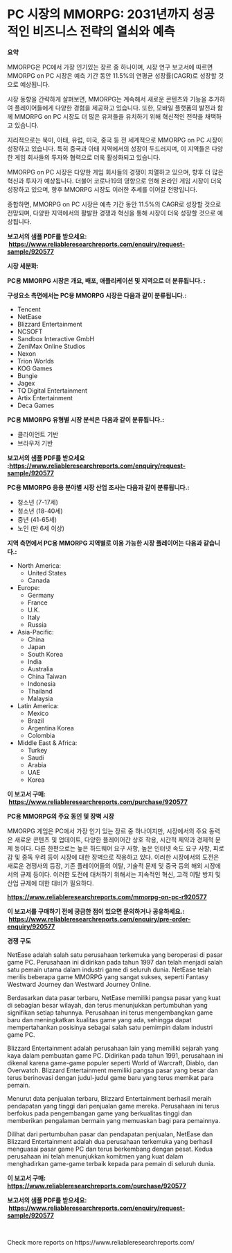 <p><h1>PC 시장의 MMORPG: 2031년까지 성공적인 비즈니스 전략의 열쇠와 예측</h1></p><p><strong>요약</strong></p>
<p><p>MMORPG은 PC에서 가장 인기있는 장르 중 하나이며, 시장 연구 보고서에 따르면 MMORPG on PC 시장은 예측 기간 동안 11.5%의 연평균 성장률(CAGR)로 성장할 것으로 예상됩니다.</p><p>시장 동향을 간략하게 살펴보면, MMORPG는 계속해서 새로운 콘텐츠와 기능을 추가하여 플레이어들에게 다양한 경험을 제공하고 있습니다. 또한, 모바일 플랫폼의 발전과 함께 MMORPG on PC 시장도 더 많은 유저들을 유치하기 위해 혁신적인 전략을 채택하고 있습니다.</p><p>지리적으로는 북미, 아태, 유럽, 미국, 중국 등 전 세계적으로 MMORPG on PC 시장이 성장하고 있습니다. 특히 중국과 아태 지역에서의 성장이 두드러지며, 이 지역들은 다양한 게임 회사들의 투자와 협력으로 더욱 활성화되고 있습니다.</p><p>MMORPG on PC 시장은 다양한 게임 회사들의 경쟁이 치열하고 있으며, 향후 더 많은 혁신과 투자가 예상됩니다. 더불어 코로나19의 영향으로 인해 온라인 게임 시장이 더욱 성장하고 있으며, 향후 MMORPG 시장도 이러한 추세를 이어갈 전망입니다.</p><p>종합하면, MMORPG on PC 시장은 예측 기간 동안 11.5%의 CAGR로 성장할 것으로 전망되며, 다양한 지역에서의 활발한 경쟁과 혁신을 통해 시장이 더욱 성장할 것으로 예상됩니다.</p></p>
<p><strong>보고서의 샘플 PDF를 받으세요: &nbsp;<a href="https://www.reliableresearchreports.com/enquiry/request-sample/920577">https://www.reliableresearchreports.com/enquiry/request-sample/920577</a></strong></p>
<p><strong>시장 세분화:</strong></p>
<p><strong> PC용 MMORPG 시장은 개요, 배포, 애플리케이션 및 지역으로 더 분류됩니다. :</strong></p>
<p><strong>구성요소 측면에서는 PC용 MMORPG 시장은 다음과 같이 분류됩니다.:</strong></p>
<p><ul><li>Tencent</li><li>NetEase</li><li>Blizzard Entertainment</li><li>NCSOFT</li><li>Sandbox Interactive GmbH</li><li>ZeniMax Online Studios</li><li>Nexon</li><li>Trion Worlds</li><li>KOG Games</li><li>Bungie</li><li>Jagex</li><li>TQ Digital Entertainment</li><li>Artix Entertainment</li><li>Deca Games</li></ul></p>
<p><strong> PC용 MMORPG 유형별 시장 분석은 다음과 같이 분류됩니다.:</strong></p>
<p><ul><li>클라이언트 기반</li><li>브라우저 기반</li></ul></p>
<p><strong>보고서의 샘플 PDF를 받으세요 :<a href="https://www.reliableresearchreports.com/enquiry/request-sample/920577">https://www.reliableresearchreports.com/enquiry/request-sample/920577</a></strong></p>
<p><strong> PC용 MMORPG 응용 분야별 시장 산업 조사는 다음과 같이 분류됩니다.:</strong></p>
<p><ul><li>청소년 (7-17세)</li><li>청소년 (18-40세)</li><li>중년 (41-65세)</li><li>노인 (만 6세 이상)</li></ul></p>
<p><strong>지역 측면에서 PC용 MMORPG 지역별로 이용 가능한 시장 플레이어는 다음과 같습니다.:</strong></p>
<p><ul>
    <li>
        North America:
        <ul>
            <li>United States</li>
            <li>Canada</li>
        </ul>
    </li>
    <li>
        Europe:
        <ul>
            <li>Germany</li>
            <li>France</li>
            <li>U.K.</li>
            <li>Italy</li>
            <li>Russia</li>
        </ul>
    </li>
    <li>
        Asia-Pacific:
        <ul>
            <li>China</li>
            <li>Japan</li>
            <li>South Korea</li>
            <li>India</li>
            <li>Australia</li>
            <li>China Taiwan</li>
            <li>Indonesia</li>
            <li>Thailand</li>
            <li>Malaysia</li>
        </ul>
    </li>
    <li>
        Latin America:
        <ul>
            <li>Mexico</li>
            <li>Brazil</li>
            <li>Argentina Korea</li>
            <li>Colombia</li>
        </ul>
    </li>
    <li>
        Middle East & Africa:
        <ul>
            <li>Turkey</li>
            <li>Saudi</li>
            <li>Arabia</li>
            <li>UAE</li>
            <li>Korea</li>
        </ul>
    </li>
    </ul></p>
<p><strong>이 보고서 구매: &nbsp;<a href="https://www.reliableresearchreports.com/purchase/920577">https://www.reliableresearchreports.com/purchase/920577</a></strong></p>
<p><strong>PC용 MMORPG의 주요 동인 및 장벽 시장</strong></p>
<p><p>MMORPG 게임은 PC에서 가장 인기 있는 장르 중 하나이지만, 시장에서의 주요 동력은 새로운 콘텐츠 및 업데이트, 다양한 플레이어간 상호 작용, 시간적 제약과 경제적 문제 등이다. 다른 한편으로는 높은 하드웨어 요구 사항, 높은 인터넷 속도 요구 사항, 피로감 및 중독 우려 등이 시장에 대한 장벽으로 작용하고 있다. 이러한 시장에서의 도전은 새로운 경쟁사의 등장, 기존 플레이어들의 이탈, 기술적 문제 및 중국 등의 해외 시장에서의 규제 등이다. 이러한 도전에 대처하기 위해서는 지속적인 혁신, 고객 이탈 방지 및 산업 규제에 대한 대비가 필요하다.</p></p>
<p><strong><a href="https://www.reliableresearchreports.com/mmorpg-on-pc-r920577">https://www.reliableresearchreports.com/mmorpg-on-pc-r920577</a></strong></p>
<p><strong>이 보고서를 구매하기 전에 궁금한 점이 있으면 문의하거나 공유하세요.: &nbsp;<a href="https://www.reliableresearchreports.com/enquiry/pre-order-enquiry/920577">https://www.reliableresearchreports.com/enquiry/pre-order-enquiry/920577</a></strong></p>
<p><strong>경쟁 구도</strong></p>
<p><p>NetEase adalah salah satu perusahaan terkemuka yang beroperasi di pasar game PC. Perusahaan ini didirikan pada tahun 1997 dan telah menjadi salah satu pemain utama dalam industri game di seluruh dunia. NetEase telah merilis beberapa game MMORPG yang sangat sukses, seperti Fantasy Westward Journey dan Westward Journey Online.</p><p>Berdasarkan data pasar terbaru, NetEase memiliki pangsa pasar yang kuat di sebagian besar wilayah, dan terus menunjukkan pertumbuhan yang signifikan setiap tahunnya. Perusahaan ini terus mengembangkan game baru dan meningkatkan kualitas game yang ada, sehingga dapat mempertahankan posisinya sebagai salah satu pemimpin dalam industri game PC.</p><p>Blizzard Entertainment adalah perusahaan lain yang memiliki sejarah yang kaya dalam pembuatan game PC. Didirikan pada tahun 1991, perusahaan ini dikenal karena game-game populer seperti World of Warcraft, Diablo, dan Overwatch. Blizzard Entertainment memiliki pangsa pasar yang besar dan terus berinovasi dengan judul-judul game baru yang terus memikat para pemain.</p><p>Menurut data penjualan terbaru, Blizzard Entertainment berhasil meraih pendapatan yang tinggi dari penjualan game mereka. Perusahaan ini terus berfokus pada pengembangan game yang berkualitas tinggi dan memberikan pengalaman bermain yang memuaskan bagi para pemainnya.</p><p>Dilihat dari pertumbuhan pasar dan pendapatan penjualan, NetEase dan Blizzard Entertainment adalah dua perusahaan terkemuka yang berhasil menguasai pasar game PC dan terus berkembang dengan pesat. Kedua perusahaan ini telah menunjukkan komitmen yang kuat dalam menghadirkan game-game terbaik kepada para pemain di seluruh dunia.</p></p>
<p><strong>이 보고서 구매: &nbsp; <a href="https://www.reliableresearchreports.com/purchase/920577">https://www.reliableresearchreports.com/purchase/920577</a></strong></p>
<p><strong>보고서의 샘플 PDF를 받으세요: &nbsp;<a href="https://www.reliableresearchreports.com/enquiry/request-sample/920577">https://www.reliableresearchreports.com/enquiry/request-sample/920577</a></strong><strong></strong></p>
<p>&nbsp;</p>
<p>Check more reports on https://www.reliableresearchreports.com/</p>